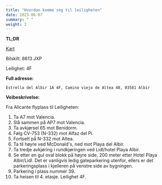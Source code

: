 ```yaml
---
title: "Hvordan komme seg til leiligheten"
date: 2023-06-07
summary: " "
weight: 2
---
```


**TL;DR**

[Kart](https://goo.gl/maps/KiQ6DqeSqVaB1Aog8)

Bilskilt: 8613 JXP

Leilighet: 4F

**Full adresse:**

`Estrella del Albir 1A 4F, Camino viejo de Altea 48, 03581 Albir`


**Veibeskrivelse:**


Fra Alicante flyplass til Leiligheten:

1. Ta A7 mot Valencia.
2. Slå sammen på AP7 mot Valencia.
3. Ta avkjørsel 65 mot Benidorm.
4. Følg CV-753 (N-332) mot Alfaz del Pi.
5. Fortsett på N-332 mot Altea.
6. Ta til høyre ved McDonald's, ned mot Playa del Albir.
7. Ta tredje avkjøring i rundkjøringen ved Lidl/hotel Playa Albir.
8. Se etter en gul oval blokk på høyre side, 200 meter etter Hotel Playa Albir/Lidl.
   Det er vanligvis ledig gateparkering utenfor, ellers er det parkeringsplass i kjelleren på venstre side av bygningen.
9. Parkering i plass nummer 39.
10. Ta heisen til 4. etasje. Leilighet 4F.
